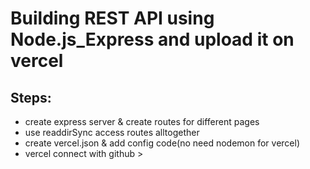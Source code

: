 # Building REST API using Node.js_Express and upload it on vercel
## Steps:
- create express server & create routes for different pages
- use readdirSync access routes alltogether
- create vercel.json & add config code(no need nodemon for vercel)
- vercel connect with github > 